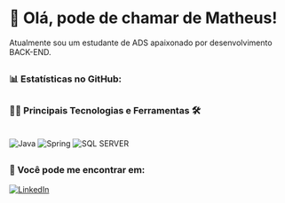 # 👋 Olá, pode de chamar de Matheus!
Atualmente sou um estudante de ADS apaixonado por desenvolvimento BACK-END.

##
### 📊 Estatísticas no GitHub:
<a href="https://github.com/MatheusBack-endDev">
</a>

##
### 👨‍💻 Principais Tecnologias e Ferramentas 🛠

<div style="display: inline_block"><br/>
<img aLign="center" alt="Java" src="https://img.shields.io/badge/java-%23ED8B00.svg?style=for-the-badge&logo=openjdk&logoColor=white" />
<img aLign="center" alt="Spring" src="https://img.shields.io/badge/Spring-6DB33F?style=for-the-badge&logo=spring&logoColor=white">
<img aLign="center" alt="​SQL SERVER" src="https://img.shields.io/static/v1?label=%E2%80%8B&message=SQL+SERVER&color=CC2927&style=for-the-badge&logo=microsoftsqlserver">


##
### 📲 Você pode me encontrar em:

[![LinkedIn](https://www.linkedin.com/in/matheus-markson-485a4125b.svg?style=for-the-badge&logo=linkedin&logoColor=white)](https://br.linkedin.com/in/rfreitas0)
